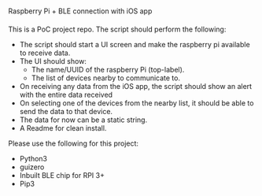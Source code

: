 #####
Raspberry Pi + BLE connection with iOS app
####


This is a PoC project repo. The script should perform the following:


- The script should start a UI screen and make the raspberry pi available to receive data.
- The UI should show:
    + The name/UUID of the raspberry Pi (top-label). 
    + The list of devices nearby to communicate to.
- On receiving any data from the iOS app, the script should show an alert with the entire data received
- On selecting one of the devices from the nearby list, it should be able to send the data to that device.
- The data for now can be a static string.
- A Readme for clean install.


Please use the following for this project:
- Python3
- guizero
- Inbuilt BLE chip for RPI 3+
- Pip3

